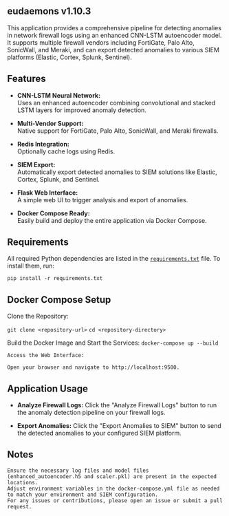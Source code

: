 ## eudaemons v1.10.3

This application provides a comprehensive pipeline for detecting anomalies in network firewall logs using an enhanced CNN-LSTM autoencoder model. It supports multiple firewall vendors including FortiGate, Palo Alto, SonicWall, and Meraki, and can export detected anomalies to various SIEM platforms (Elastic, Cortex, Splunk, Sentinel).

## Features

- **CNN-LSTM Neural Network:**  
  Uses an enhanced autoencoder combining convolutional and stacked LSTM layers for improved anomaly detection.

- **Multi-Vendor Support:**  
  Native support for FortiGate, Palo Alto, SonicWall, and Meraki firewalls.

- **Redis Integration:**  
  Optionally cache logs using Redis.

- **SIEM Export:**  
  Automatically export detected anomalies to SIEM solutions like Elastic, Cortex, Splunk, and Sentinel.

- **Flask Web Interface:**  
  A simple web UI to trigger analysis and export of anomalies.

- **Docker Compose Ready:**  
  Easily build and deploy the entire application via Docker Compose.

## Requirements

All required Python dependencies are listed in the [`requirements.txt`](./requirements.txt) file. To install them, run:

`pip install -r requirements.txt`

## Docker Compose Setup

Clone the Repository:

   `git clone <repository-url>`
   `cd <repository-directory>`

Build the Docker Image and Start the Services:
    `docker-compose up --build`
    
    Access the Web Interface:
    
    Open your browser and navigate to http://localhost:9500.

## Application Usage

-    **Analyze Firewall Logs:**
    Click the "Analyze Firewall Logs" button to run the anomaly detection pipeline on your firewall logs.

-    **Export Anomalies:**
    Click the "Export Anomalies to SIEM" button to send the detected anomalies to your configured SIEM platform.


## Notes

    Ensure the necessary log files and model files (enhanced_autoencoder.h5 and scaler.pkl) are present in the expected locations.
    Adjust environment variables in the docker-compose.yml file as needed to match your environment and SIEM configuration.
    For any issues or contributions, please open an issue or submit a pull request.
